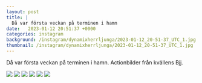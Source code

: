```yaml
---
layout: post
title: |
  Då var första veckan på terminen i hamn
date:   2023-01-12 20:51:37 +0000
categories: instagram
background: /instagram/dynamixherrljunga/2023-01-12_20-51-37_UTC_1.jpg
thumbnail: /instagram/dynamixherrljunga/2023-01-12_20-51-37_UTC_1.jpg
---
```

Då var första veckan på terminen i hamn. Actionbilder från kvällens Bjj. 



<img src='/www-dynamix-herrljunga/instagram/dynamixherrljunga/2023-01-12_20-51-37_UTC_1.jpg' class='img-fluid' />


<img src='/www-dynamix-herrljunga/instagram/dynamixherrljunga/2023-01-12_20-51-37_UTC_2.jpg' class='img-fluid' />


<img src='/www-dynamix-herrljunga/instagram/dynamixherrljunga/2023-01-12_20-51-37_UTC_3.jpg' class='img-fluid' />


<img src='/www-dynamix-herrljunga/instagram/dynamixherrljunga/2023-01-12_20-51-37_UTC_4.jpg' class='img-fluid' />


<img src='/www-dynamix-herrljunga/instagram/dynamixherrljunga/2023-01-12_20-51-37_UTC_5.jpg' class='img-fluid' />


<img src='/www-dynamix-herrljunga/instagram/dynamixherrljunga/2023-01-12_20-51-37_UTC_6.jpg' class='img-fluid' />
